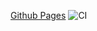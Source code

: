[Github Pages](https://cunodngaf.github.io/Chat-FE/)
![CI](https://github.com/CunoDnGaF/Chat-FE/actions/workflows/web.yml/badge.svg)